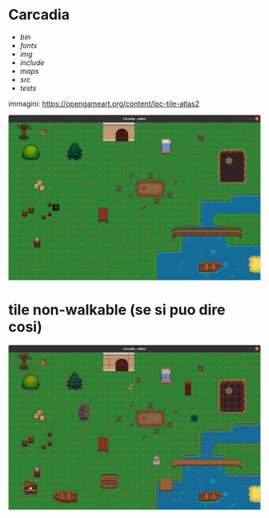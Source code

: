 # Carcadia

- *bin*
- *fonts*
- *img*
- *include*
- *maps*
- *src*
- *tests*

immagini: https://opengameart.org/content/lpc-tile-atlas2

<img src="doc/001.png">

# tile non-walkable (se si puo dire cosi) 

<img src="doc/002.png">
